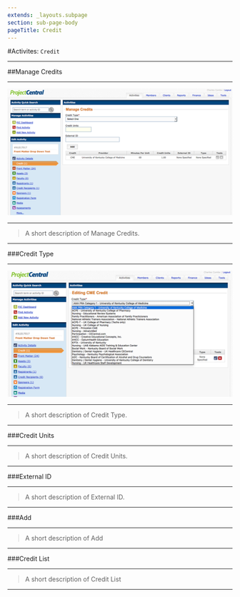 ```yaml
---
extends: _layouts.subpage
section: sub-page-body
pageTitle: Credit
---
```


#Activites: `Credit`

---

##Manage Credits

---

![Image of Credit](../img/credit/ManageCredits.png)

---

>A short description of Manage Credits.

---

###Credit Type

---

![Image of Credit Type](../img/credit/CreditType.png)

---

>A short description of Credit Type.

---

###Credit Units

---

>A short description of Credit Units.

---

###External ID

---

>A short description of External ID.

---

###Add

---

>A short description of Add

---

###Credit List

---

>A short description of Credit List

---